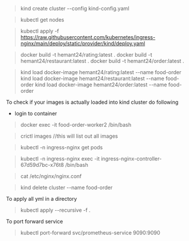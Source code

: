 > kind create cluster --config kind-config.yaml 

>  kubectl get nodes


> kubectl apply -f https://raw.githubusercontent.com/kubernetes/ingress-nginx/main/deploy/static/provider/kind/deploy.yaml

> docker build -t hemant24/rating:latest .
> docker build -t hemant24/restaurant:latest .
> docker build -t hemant24/order:latest .

> kind load docker-image hemant24/rating:latest --name food-order
> kind load docker-image hemant24/restaurant:latest --name food-order
> kind load docker-image hemant24/order:latest --name food-order

To check if your images is actually loaded into kind cluster do following

- login to container

> docker exec -it food-order-worker2 /bin/bash

> crictl images //this will list out all images



> kubectl -n ingress-nginx get pods

> kubectl -n ingress-nginx exec -it  ingress-nginx-controller-67d59d7bc-x76t8 /bin/bash

> cat /etc/nginx/nginx.conf


> kind delete cluster --name food-order 

To apply all yml in a directory

> kubectl apply --recursive -f .

To port forward service 
> kubectl port-forward svc/prometheus-service 9090:9090